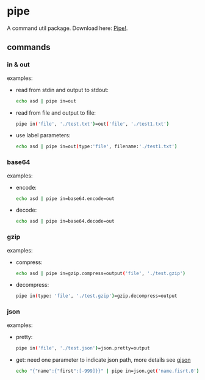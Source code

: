 # pipe

A command util package. Download here: [Pipe!](https://github.com/ToolPackage/pipe/releases/tag/v1.0).

## commands

### in & out

examples:
- read from stdin and output to stdout:
  ```sh
  echo asd | pipe in=out
  ```
- read from file and output to file:
  ```sh
  pipe in('file', './test.txt')=out('file', './test1.txt')
  ```
- use label parameters:
  ```sh
  echo asd | pipe in=out(type:'file', filename:'./test1.txt')
  ```

### base64

examples:
- encode:
  ```sh
  echo asd | pipe in=base64.encode=out
  ```
- decode:
  ```sh
  echo asd | pipe in=base64.decode=out
  ```

### gzip

examples:
- compress:
  ```sh
  echo asd | pipe in=gzip.compress=output('file', './test.gzip')
  ```
- decompress:
  ```sh
  pipe in(type: 'file', './test.gzip')=gzip.decompress=output
  ```

### json

examples:
- pretty:
  ```sh
  pipe in('file', './test.json')=json.pretty=output
  ```
- get: need one parameter to indicate json path, more details see [gjson](https://github.com/tidwall/gjson)
  ```sh
  echo "{"name":{"first":[-999]}}" | pipe in=json.get('name.fisrt.0')=output
  ```
  
